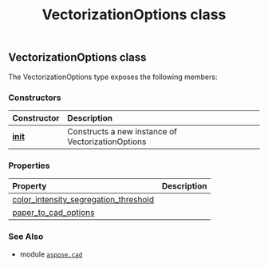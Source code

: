 ﻿---
title: VectorizationOptions class
second_title: Aspose.CAD for Python via .NET API References
description: 
type: docs
weight: 600
url: /python-net/aspose.cad/vectorizationoptions/
is_root: false
---

## VectorizationOptions class



The VectorizationOptions type exposes the following members:

### Constructors
| Constructor | Description |
| :- | :- |
| [__init__](/cad/python-net/aspose.cad/vectorizationoptions/__init__/#) | Constructs a new instance of VectorizationOptions |


### Properties
| Property | Description |
| :- | :- |
| [color_intensity_segregation_threshold](/cad/python-net/aspose.cad/vectorizationoptions/color_intensity_segregation_threshold) |  |
| [paper_to_cad_options](/cad/python-net/aspose.cad/vectorizationoptions/paper_to_cad_options) |  |



### See Also
* module [`aspose.cad`](..)
